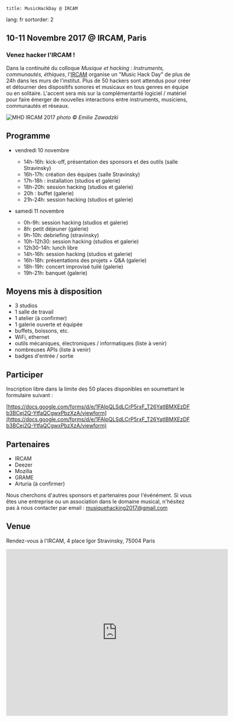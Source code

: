     title: MusicHackDay @ IRCAM
lang: fr
sortorder: 2

## 10-11 Novembre 2017 @ IRCAM, Paris

### Venez hacker l'IRCAM !

Dans la continuité du colloque *Musique et hacking : Instruments, communautés, éthiques*, l'[IRCAM](https://www.ircam.fr) organise un "Music Hack Day" de plus de 24h dans les murs de l'institut. Plus de 50 hackers sont attendus pour créer et détourner des dispositifs sonores et musicaux en tous genres en équipe ou en solitaire. L'accent sera mis sur la complémentarité logiciel / matériel pour faire émerger de nouvelles interactions entre instruments, musiciens, communautés et réseaux.

![MHD IRCAM 2017]({filename}/images/music_hack_day-edit2-1024.jpg)
*photo &copy; Emilie Zawadzki*

## Programme

- vendredi 10 novembre
    - 14h-16h: kick-off, présentation des sponsors et des outils (salle Stravinsky)
    - 16h-17h:  création des équipes (salle Stravinsky)
    - 17h-18h : installation (studios et galerie)
    - 18h-20h: session hacking (studios et galerie)
    - 20h : buffet (galerie)
    - 21h-24h: session hacking (studios et galerie)

- samedi 11 novembre
    - 0h-9h: session hacking (studios et galerie)
    - 8h: petit déjeuner (galerie)
    - 9h-10h: debriefing (stravinsky)
    - 10h-12h30: session hacking (studios et galerie)
    - 12h30-14h: lunch libre
    - 14h-16h: session hacking (studios et galerie)
    - 16h-18h: présentations des projets + Q&A (galerie)
    - 18h-19h: concert improvisé tuilé (galerie)
    - 19h-21h: banquet (galerie)

## Moyens mis à disposition

- 3 studios
- 1 salle de travail
- 1 atelier (à confirmer)
- 1 galerie ouverte et équipée
- buffets, boissons, etc.
- WiFi, ethernet
- outils mécaniques, électroniques / informatiques (liste à venir)
- nombreuses APIs (liste à venir)
- badges d'entrée / sortie


## Participer

Inscription libre dans la limite des 50 places disponibles en soumettant le formulaire suivant :

[https://docs.google.com/forms/d/e/1FAIpQLSdLCrP5rxF_T26YatIBMXEzDFb3BCej2Q-YtfaQCgwxPbzXzA/viewform](https://docs.google.com/forms/d/e/1FAIpQLSdLCrP5rxF_T26YatIBMXEzDFb3BCej2Q-YtfaQCgwxPbzXzA/viewform)


## Partenaires

- IRCAM
- Deezer
- Mozilla
- GRAME
- Arturia (à confirmer)

Nous cherchons d'autres sponsors et partenaires pour l'événément. Si vous êtes une entreprise ou un association dans le domaine musical, n'hésitez pas à nous contacter par email : [musiquehacking2017@gmail.com](mailto:musiquehacking2017@gmail.com)


## Venue

Rendez-vous à l'IRCAM, 4 place Igor Stravinsky, 75004 Paris

<iframe src="https://www.google.com/maps/embed?pb=!1m18!1m12!1m3!1d2624.912432932615!2d2.3492199514773824!3d48.859880179186064!2m3!1f0!2f0!3f0!3m2!1i1024!2i768!4f13.1!3m3!1m2!1s0x47e66e1c3dd0b877%3A0xe54b44663bd2e7ff!2sIrcam!5e0!3m2!1sfr!2sfr!4v1504602059757" width="600" height="450" frameborder="0" style="border:0" allowfullscreen></iframe>
